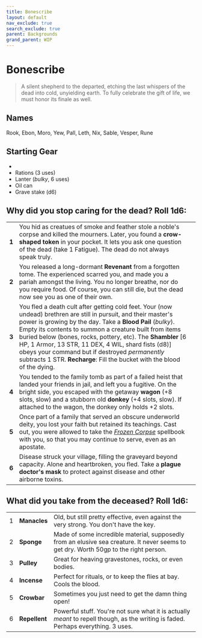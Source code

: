 ```yaml
---
title: Bonescribe
layout: default
nav_exclude: true
search_exclude: true
parent: Backgrounds
grand_parent: WIP
---
```


# Bonescribe

> A silent shepherd to the departed, etching the last whispers of the dead into cold, unyielding earth. To fully celebrate the gift of life, we must honor its finale as well.

## Names
Rook, Ebon, Moro, Yew, Pall, Leth, Nix, Sable, Vesper, Rune

## Starting Gear

- 
- Rations (3 uses)
- Lanter (_bulky_, 6 uses)
- Oil can
- Grave stake (d6)

## Why did you stop caring for the dead? Roll 1d6:

|     |               |                                                                                                                                       |
| --- | ------------- | ------------------------------------------------------------------------------------------------------------------------------------- |
| **1** | You hid as creatues of smoke and feather stole a noble's corpse and killed the mourners. Later, you found a **crow-shaped token** in your pocket. It lets you ask one question of the dead (take 1 Fatigue). The dead do not always speak truly. |
| **2** | You released a long-dormant **Revenant** from a forgotten tome. The experienced scarred you, and made you a pariah amongst the living. You no longer breathe, nor do you require food. Of course, you can still die, but the dead now see you as one of their own. |
| **3** | You fled a death cult after getting cold feet. Your (now undead) brethren are still in pursuit, and their master's power is growing by the day. Take a **Blood Pail** (_bulky_). Empty its contents to summon a creature built from items buried below (bones, rocks, pottery, etc). The **Shambler** [6 HP, 1 Armor, 13 STR, 11 DEX, 4 WIL, shard fists (d8)] obeys your command but if destroyed _permanently_ subtracts 1 STR. **Recharge**: Fill the bucket with the blood of the dying. |
| **4** | You tended to the family tomb as part of a failed heist that landed your friends in jail, and left you a fugitive. On the bright side, you escaped with the getaway **wagon** (+8 slots, slow) and a stubborn old **donkey** (+4 slots, slow). If attached to the wagon, the donkey only holds +2 slots. |
| **5** | Once part of a family that served an obscure underworld deity, you lost your faith but retained its teachings. Cast out, you were allowed to take the  [_Frozen Corpse_](https://cairnrpg.com/resources/more-spellbooks/#frozen-corpse) spellbook with you, so that you may continue to serve, even as an apostate.
| **6** | Disease struck your village, filling the graveyard beyond capacity. Alone and heartbroken, you fled. Take a **plague doctor's mask** to protect against disease and other airborne toxins. |

## What did you take from the deceased? Roll 1d6:

|     |               |                                                                                                                                       |
| --- | ------------- | ------------------------------------------------------------------------------------------------------------------------------------- |
| 1   | **Manacles**  | Old, but still pretty effective, even against the very strong. You don't have the key.                                                |
| 2   | **Sponge**    | Made of some incredible material, supposedly from an elusive sea creature. It never seems to get dry. Worth 50gp to the right person. |
| 3   | **Pulley**    | Great for heaving gravestones, rocks, or even bodies.                                                                                 |
| 4   | **Incense**   | Perfect for rituals, or to keep the flies at bay. Cools the blood.                                                                    |
| 5   | **Crowbar**   | Sometimes you just need to get the damn thing open!                                                                                   |
| 6   | **Repellent** | Powerful stuff. You're not sure what it is actually _meant_ to repell though, as the writing is faded. Perhaps everything. 3 uses.    |

